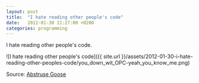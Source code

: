 ```yaml
---
layout: post
title:  "I hate reading other people's code"
date:   2012-01-30 11:27:00 +0200
categories: programming
---
```


I hate reading other people's code.

![I hate reading other people's code]({{ site.url }}/assets/2012-01-30-i-hate-reading-other-peoples-code/you_down_wit_OPC-yeah_you_know_me.png)

Source: [Abstruse Goose][abstruse-goose]

[abstruse-goose]: http://abstrusegoose.com/432